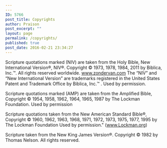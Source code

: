 ```yaml
---
---
ID: 5766
post_title: Copyrights
author: Praison
post_excerpt: ""
layout: page
permalink: /copyrights/
published: true
post_date: 2016-02-21 23:34:27
---
```

Scripture quotations marked (NIV) are taken from the Holy Bible, New International Version®, NIV®. Copyright © 1973, 1978, 1984, 2011 by Biblica, Inc.&#x2122;. All rights reserved worldwide. www.zondervan.com The “NIV” and “New International Version” are trademarks registered in the United States Patent and Trademark Office by Biblica, Inc.&#x2122; . Used by permission.

Scripture quotations marked (AMP) are taken from the Amplified Bible, Copyright © 1954, 1958, 1962, 1964, 1965, 1987 by The Lockman Foundation. Used by permission

Scripture quotations taken from the New American Standard Bible®, Copyright © 1960, 1962, 1963, 1968, 1971, 1972, 1973, 1975, 1977, 1995 by The Lockman Foundation Used by permission." (www.Lockman.org)

Scripture taken from the New King James Version®. Copyright © 1982 by Thomas Nelson. All rights reserved.